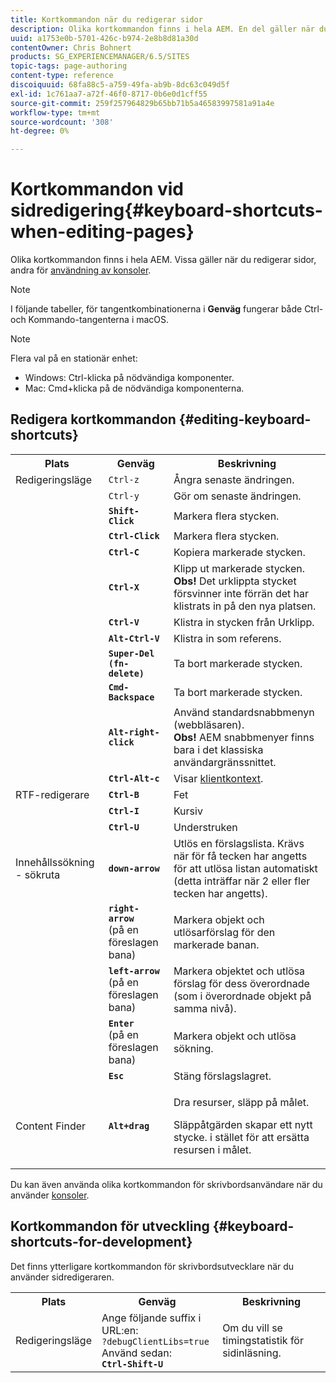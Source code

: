 ```yaml
---
title: Kortkommandon när du redigerar sidor
description: Olika kortkommandon finns i hela AEM. En del gäller när du redigerar sidor, andra när du använder konsoler.
uuid: a1753e0b-5701-426c-b974-2e8b8d81a30d
contentOwner: Chris Bohnert
products: SG_EXPERIENCEMANAGER/6.5/SITES
topic-tags: page-authoring
content-type: reference
discoiquuid: 68fa88c5-a759-49fa-ab9b-8dc63c049d5f
exl-id: 1c761aa7-a72f-46f0-8717-0b6e0d1cff55
source-git-commit: 259f257964829b65bb71b5a46583997581a91a4e
workflow-type: tm+mt
source-wordcount: '308'
ht-degree: 0%

---
```


# Kortkommandon vid sidredigering{#keyboard-shortcuts-when-editing-pages}

Olika kortkommandon finns i hela AEM. Vissa gäller när du redigerar sidor, andra för [användning av konsoler](/help/sites-classic-ui-authoring/author-env-keyboard-shortcuts.md).

>[!NOTE]
>
>I följande tabeller, för tangentkombinationerna i **Genväg** fungerar både Ctrl- och Kommando-tangenterna i macOS.

>[!NOTE]
>
>Flera val på en stationär enhet:
>
>* Windows: Ctrl-klicka på nödvändiga komponenter.
>* Mac: Cmd+klicka på de nödvändiga komponenterna.
>

## Redigera kortkommandon {#editing-keyboard-shortcuts}

<table>
 <tbody>
  <tr>
   <th>Plats</th>
   <th>Genväg</th>
   <th>Beskrivning</th>
  </tr>
  <tr>
   <td>Redigeringsläge</td>
   <td><code>Ctrl-z</code></td>
   <td>Ångra senaste ändringen.</td>
  </tr>
  <tr>
   <td> </td>
   <td><code>Ctrl-y</code></td>
   <td>Gör om senaste ändringen.</td>
  </tr>
  <tr>
   <td> </td>
   <td><strong><code>Shift-Click</code></strong></td>
   <td>Markera flera stycken.</td>
  </tr>
  <tr>
   <td> </td>
   <td><strong><code>Ctrl-Click</code></strong></td>
   <td>Markera flera stycken.</td>
  </tr>
  <tr>
   <td> </td>
   <td><strong><code>Ctrl-C</code></strong></td>
   <td>Kopiera markerade stycken.</td>
  </tr>
  <tr>
   <td> </td>
   <td><strong><code>Ctrl-X</code></strong></td>
   <td>Klipp ut markerade stycken.<strong><br /> Obs!</strong> Det urklippta stycket försvinner inte förrän det har klistrats in på den nya platsen.</td>
  </tr>
  <tr>
   <td> </td>
   <td><strong><code>Ctrl-V</code></strong></td>
   <td>Klistra in stycken från Urklipp.</td>
  </tr>
  <tr>
   <td> </td>
   <td><strong><code>Alt-Ctrl-V</code></strong></td>
   <td>Klistra in som referens.</td>
  </tr>
  <tr>
   <td> </td>
   <td><strong><code>Super-Del (fn-delete)</code></strong></td>
   <td>Ta bort markerade stycken.</td>
  </tr>
  <tr>
   <td> </td>
   <td><strong><code>Cmd-Backspace</code></strong></td>
   <td>Ta bort markerade stycken.</td>
  </tr>
  <tr>
   <td> </td>
   <td><strong><code>Alt-right-click</code></strong></td>
   <td>Använd standardsnabbmenyn (webbläsaren).<br /> <strong>Obs!</strong> AEM snabbmenyer finns bara i det klassiska användargränssnittet.</td>
  </tr>
  <tr>
   <td> </td>
   <td><strong><code>Ctrl-Alt-c</code></strong></td>
   <td>Visar <a href="/help/sites-administering/client-context.md">klientkontext</a>.</td>
  </tr>
  <tr>
   <td>RTF-redigerare<br /> </td>
   <td><strong><code>Ctrl-B</code></strong><br /> </td>
   <td>Fet</td>
  </tr>
  <tr>
   <td> </td>
   <td><strong><code>Ctrl-I</code></strong><br /> </td>
   <td>Kursiv<br /> </td>
  </tr>
  <tr>
   <td> </td>
   <td><strong><code>Ctrl-U</code></strong><br /> </td>
   <td>Understruken</td>
  </tr>
  <tr>
   <td>Innehållssökning - sökruta</td>
   <td><strong><code>down-arrow</code></strong></td>
   <td>Utlös en förslagslista. Krävs när för få tecken har angetts för att utlösa listan automatiskt (detta inträffar när 2 eller fler tecken har angetts).</td>
  </tr>
  <tr>
   <td> </td>
   <td><strong><code>right-arrow</code></strong><br /> (på en föreslagen bana)</td>
   <td>Markera objekt och utlösarförslag för den markerade banan.</td>
  </tr>
  <tr>
   <td> </td>
   <td><strong><code>left-arrow</code></strong><br /> (på en föreslagen bana)</td>
   <td>Markera objektet och utlösa förslag för dess överordnade (som i överordnade objekt på samma nivå).</td>
  </tr>
  <tr>
   <td> </td>
   <td><strong><code>Enter</code></strong><br /> (på en föreslagen bana)</td>
   <td>Markera objekt och utlösa sökning.</td>
  </tr>
  <tr>
   <td> </td>
   <td><strong><code>Esc</code></strong></td>
   <td>Stäng förslagslagret.</td>
  </tr>
  <tr>
   <td>Content Finder<br /> </td>
   <td><strong><code>Alt+drag</code></strong></td>
   <td><p>Dra resurser, släpp på målet.</p> <p>Släppåtgärden skapar ett nytt stycke. i stället för att ersätta resursen i målet.</p> </td>
  </tr>
 </tbody>
</table>

Du kan även använda olika kortkommandon för skrivbordsanvändare när du använder [konsoler](/help/sites-classic-ui-authoring/author-env-keyboard-shortcuts.md).

## Kortkommandon för utveckling {#keyboard-shortcuts-for-development}

Det finns ytterligare kortkommandon för skrivbordsutvecklare när du använder sidredigeraren.

<table>
 <tbody>
  <tr>
   <th>Plats</th>
   <th>Genväg</th>
   <th>Beskrivning</th>
  </tr>
  <tr>
   <td>Redigeringsläge</td>
   <td>Ange följande suffix i URL:en:<br /> <code>?debugClientLibs=true</code><br /> Använd sedan:<br /> <strong><code>Ctrl-Shift-U</code></strong></td>
   <td>Om du vill se timingstatistik för sidinläsning.</td>
  </tr>
 </tbody>
</table>
